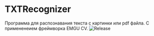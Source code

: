 # TXTRecognizer
Программа для распознавания текста с картинки или pdf файла. С примененеием фреймворка EMGU CV.
![Release](https://user-images.githubusercontent.com/12729713/211727809-ef321976-bbf1-45ca-94a9-1ffb01a39f1e.png)

